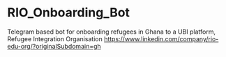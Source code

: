 # RIO_Onboarding_Bot
Telegram based bot for onboarding refugees in Ghana to a UBI platform, Refugee Integration Organisation  https://www.linkedin.com/company/rio-edu-org/?originalSubdomain=gh
